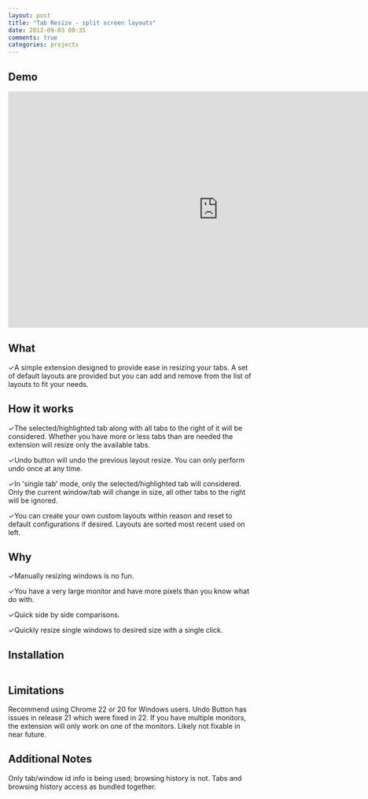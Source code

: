 ```yaml
---
layout: post
title: "Tab Resize - split screen layouts"
date: 2012-09-03 00:35
comments: true
categories: projects
---
```

Demo
----
<iframe width="853" height="480" src="http://www.youtube.com/embed/SD3hrdxn3QU" frameborder="0" allowfullscreen></iframe>

What
--------
✓A simple extension designed to provide ease in resizing your tabs. A set of default layouts are provided but you can add and remove from the list of layouts to fit your needs. 

How it works
-------------------
✓The selected/highlighted tab along with all tabs to the right of it will be considered. Whether you have more or less tabs than are needed the extension will resize only the available tabs. 

✓Undo button will undo the previous layout resize. You can only perform undo once at any time.

✓In 'single tab' mode, only the selected/highlighted tab will considered. Only the current window/tab will change in size, all other tabs to the right will be ignored. 

✓You can create your own custom layouts within reason and reset to default configurations if desired. Layouts are sorted most recent used on left.

Why
-------
✓Manually resizing windows is no fun.

✓You have a very large monitor and have more pixels than you know what do with.

✓Quick side by side comparisons.

✓Quickly resize single windows to desired size with a single click.

Installation
------------
<div class="install-wrapper">
    <img onclick="chrome.webstore.install()" id="install-button"></img>
    <h4 id="installed-message" style="display: none;">Already Installed. =)</h4>
</div>
<script>
$('head').append('<link rel="chrome-webstore-item" href="https://chrome.google.com/webstore/detail/bkpenclhmiealbebdopglffmfdiilejc">');
if (chrome.app.isInstalled) {
  $('#install-button').hide();
  $('#installed-message').show();
}
</script>

Limitations
----------------
Recommend using Chrome 22 or 20 for Windows users. Undo Button has issues in release 21 which were fixed in 22.
If you have multiple monitors, the extension will only work on one of the monitors. Likely not fixable in near future.

Additional Notes
------------------------
Only tab/window id info is being used; browsing history is not. Tabs and browsing history access as bundled together.
